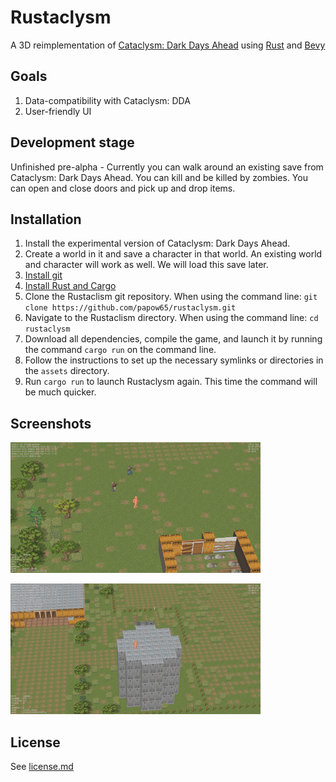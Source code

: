 # Rustaclysm

A 3D reimplementation of [Cataclysm: Dark Days Ahead](https://cataclysmdda.org/) using [Rust](https://www.rust-lang.org/) and [Bevy](https://bevyengine.org/)

## Goals

1. Data-compatibility with Cataclysm: DDA
2. User-friendly UI

## Development stage

Unfinished pre-alpha - Currently you can walk around an existing save from Cataclysm: Dark Days Ahead. You can kill and be killed by zombies. You can open and close doors and pick up and drop items.

## Installation

1. Install the experimental version of Cataclysm: Dark Days Ahead.
2. Create a world in it and save a character in that world. An existing world and character will work as well. We will load this save later.
3. [Install git](https://git-scm.com/book/en/v2/Getting-Started-Installing-Git)
4. [Install Rust and Cargo](https://forge.rust-lang.org/infra/other-installation-methods.html#which-installer-should-you-use)
5. Clone the Rustaclism git repository. When using the command line: `git clone https://github.com/papow65/rustaclysm.git`
6. Navigate to the Rustaclism directory. When using the command line: `cd rustaclysm`
7. Download all dependencies, compile the game, and launch it by running the command `cargo run` on the command line.
8. Follow the instructions to set up the necessary symlinks or directories in the `assets` directory.
9. Run `cargo run` to launch Rustaclysm again. This time the command will be much quicker.

## Screenshots

[<img src="screenshots/field.png" alt="Field" width="400"/>](screenshots/field.png)

[<img src="screenshots/tower.png" alt="Tower" width="400"/>](screenshots/tower.png)

## License

See [license.md](license.md)
